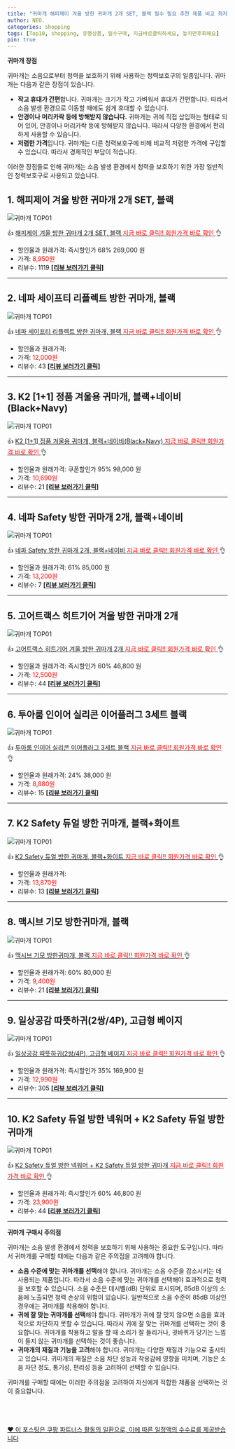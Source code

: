 ```yaml
---
title: "귀마개 해피제이 겨울 방한 귀마개 2개 SET, 블랙 필수 필요 추천 제품 비교 최저 가격 비교 장점 구매 후기 구매평"
author: NEO.
categories: shopping
tags: [Top10, shopping, 유행상품, 필수구매, 지금바로클릭하세요, 놓치면후회해요]
pin: true
---
```

**귀마개 장점**

귀마개는 소음으로부터 청력을 보호하기 위해 사용하는 청력보호구의 일종입니다. 귀마개는 다음과 같은 장점이 있습니다.

* **작고 휴대가 간편**합니다. 귀마개는 크기가 작고 가벼워서 휴대가 간편합니다. 따라서 소음 발생 환경으로 이동할 때에도 쉽게 휴대할 수 있습니다.
* **안경이나 머리카락 등에 방해받지 않습니다.** 귀마개는 귀에 직접 삽입하는 형태로 되어 있어, 안경이나 머리카락 등에 방해받지 않습니다. 따라서 다양한 환경에서 편리하게 사용할 수 있습니다.
* **저렴한 가격**입니다. 귀마개는 다른 청력보호구에 비해 비교적 저렴한 가격에 구입할 수 있습니다. 따라서 경제적인 부담이 적습니다.

이러한 장점들로 인해 귀마개는 소음 발생 환경에서 청력을 보호하기 위한 가장 일반적인 청력보호구로 사용되고 있습니다.

   

## 1. 해피제이 겨울 방한 귀마개 2개 SET, 블랙

![귀마개 TOP01](https://thumbnail9.coupangcdn.com/thumbnails/remote/490x490ex/image/vendor_inventory/9170/374c5bb011851a1b5f0a83eb372283126c263a12a073157f86e39252cafb.jpg)


👍 [해피제이 겨울 방한 귀마개 2개 SET, 블랙 <font color=red> 지금 바로 클릭!! 회원가격 바로 확인 </font> ](https://link.coupang.com/re/AFFSDP?lptag=AF3617701&subid=GithubCoopas&pageKey=7610302552&traceid=V0-153&itemId=20153905492&vendorItemId=87246783236) 👌 


- 할인율과 원래가격: 즉시할인가 68%  269,000   원
- 가격: <span style='color:red'>8,950원</span>
- 리뷰수: 1119  [**[리뷰 보러가기 클릭]**](https://link.coupang.com/re/AFFSDP?lptag=AF3617701&subid=GithubCoopas&pageKey=7610302552&traceid=V0-153&itemId=20153905492&vendorItemId=87246783236)

---


   

## 2. 네파 세이프티 리플렉트 방한 귀마개, 블랙

![귀마개 TOP01](https://thumbnail8.coupangcdn.com/thumbnails/remote/490x490ex/image/retail/images/2022/11/10/17/0/823ab717-dc82-43cc-b752-3ac6682bd8f0.jpg)


👍 [네파 세이프티 리플렉트 방한 귀마개, 블랙 <font color=red> 지금 바로 클릭!! 회원가격 바로 확인 </font> ](https://link.coupang.com/re/AFFSDP?lptag=AF3617701&subid=GithubCoopas&pageKey=6909140359&traceid=V0-153&itemId=16644490241&vendorItemId=83828605074) 👌 


- 할인율과 원래가격: 
- 가격: <span style='color:red'>12,000원</span>
- 리뷰수: 43  [**[리뷰 보러가기 클릭]**](https://link.coupang.com/re/AFFSDP?lptag=AF3617701&subid=GithubCoopas&pageKey=6909140359&traceid=V0-153&itemId=16644490241&vendorItemId=83828605074)

---


   

## 3. K2 [1+1] 정품 겨울용 귀마개, 블랙+네이비(Black+Navy)

![귀마개 TOP01](https://thumbnail10.coupangcdn.com/thumbnails/remote/490x490ex/image/vendor_inventory/c86a/afa6dcd0d06dfd34f8014e5ec78584c07f49470ec7001670267a03280bcb.jpg)


👍 [K2 [1+1] 정품 겨울용 귀마개, 블랙+네이비(Black+Navy) <font color=red> 지금 바로 클릭!! 회원가격 바로 확인 </font> ](https://link.coupang.com/re/AFFSDP?lptag=AF3617701&subid=GithubCoopas&pageKey=144441287&traceid=V0-153&itemId=424810067&vendorItemId=79662239910) 👌 


- 할인율과 원래가격: 쿠폰할인가 95%  98,000   원
- 가격: <span style='color:red'>10,690원</span>
- 리뷰수: 21  [**[리뷰 보러가기 클릭]**](https://link.coupang.com/re/AFFSDP?lptag=AF3617701&subid=GithubCoopas&pageKey=144441287&traceid=V0-153&itemId=424810067&vendorItemId=79662239910)

---


   

## 4. 네파 Safety 방한 귀마개 2개, 블랙+네이비

![귀마개 TOP01](https://thumbnail8.coupangcdn.com/thumbnails/remote/490x490ex/image/vendor_inventory/2bc6/114f6f06c9c53f8f1ebaa29ed2943bce608484da8961458cc4e92706dda3.jpg)


👍 [네파 Safety 방한 귀마개 2개, 블랙+네이비 <font color=red> 지금 바로 클릭!! 회원가격 바로 확인 </font> ](https://link.coupang.com/re/AFFSDP?lptag=AF3617701&subid=GithubCoopas&pageKey=7655991813&traceid=V0-153&itemId=20570070425&vendorItemId=87466519062) 👌 


- 할인율과 원래가격: 61%  85,000   원
- 가격: <span style='color:red'>13,200원</span>
- 리뷰수: 7  [**[리뷰 보러가기 클릭]**](https://link.coupang.com/re/AFFSDP?lptag=AF3617701&subid=GithubCoopas&pageKey=7655991813&traceid=V0-153&itemId=20570070425&vendorItemId=87466519062)

---


   

## 5. 고어트랙스 히트기어 겨울 방한 귀마개 2개

![귀마개 TOP01](https://thumbnail9.coupangcdn.com/thumbnails/remote/490x490ex/image/vendor_inventory/f6d0/31a36c539706ad9d49307193edb1404d5b99fa5ce48baa4ecf780e93ec2b.jpg)


👍 [고어트랙스 히트기어 겨울 방한 귀마개 2개 <font color=red> 지금 바로 클릭!! 회원가격 바로 확인 </font> ](https://link.coupang.com/re/AFFSDP?lptag=AF3617701&subid=GithubCoopas&pageKey=7721998176&traceid=V0-153&itemId=20727076066&vendorItemId=87763382358) 👌 


- 할인율과 원래가격: 즉시할인가 60%  46,800   원
- 가격: <span style='color:red'>12,500원</span>
- 리뷰수: 44  [**[리뷰 보러가기 클릭]**](https://link.coupang.com/re/AFFSDP?lptag=AF3617701&subid=GithubCoopas&pageKey=7721998176&traceid=V0-153&itemId=20727076066&vendorItemId=87763382358)

---


   

## 6. 투아룸 인이어 실리콘 이어플러그 3세트 블랙

![귀마개 TOP01](https://thumbnail9.coupangcdn.com/thumbnails/remote/490x490ex/image/retail/images/918619072247239-0a5a39cb-f085-4cfe-8461-c64b1646b94a.jpg)


👍 [투아룸 인이어 실리콘 이어플러그 3세트 블랙 <font color=red> 지금 바로 클릭!! 회원가격 바로 확인 </font> ](https://link.coupang.com/re/AFFSDP?lptag=AF3617701&subid=GithubCoopas&pageKey=6075322978&traceid=V0-153&itemId=11235285173&vendorItemId=78512577450) 👌 


- 할인율과 원래가격: 24%  38,000   원
- 가격: <span style='color:red'>8,880원</span>
- 리뷰수: 15  [**[리뷰 보러가기 클릭]**](https://link.coupang.com/re/AFFSDP?lptag=AF3617701&subid=GithubCoopas&pageKey=6075322978&traceid=V0-153&itemId=11235285173&vendorItemId=78512577450)

---


   

## 7. K2 Safety 듀얼 방한 귀마개, 블랙+화이트

![귀마개 TOP01](https://thumbnail9.coupangcdn.com/thumbnails/remote/490x490ex/image/vendor_inventory/2c47/c20bdecadda50d75fdfd6ab00a51f3162a03a3d2ee73d2a6c86de36e7fa6.jpg)


👍 [K2 Safety 듀얼 방한 귀마개, 블랙+화이트 <font color=red> 지금 바로 클릭!! 회원가격 바로 확인 </font> ](https://link.coupang.com/re/AFFSDP?lptag=AF3617701&subid=GithubCoopas&pageKey=6802154928&traceid=V0-153&itemId=16059985942&vendorItemId=83263299006) 👌 


- 할인율과 원래가격: 
- 가격: <span style='color:red'>13,870원</span>
- 리뷰수: 13  [**[리뷰 보러가기 클릭]**](https://link.coupang.com/re/AFFSDP?lptag=AF3617701&subid=GithubCoopas&pageKey=6802154928&traceid=V0-153&itemId=16059985942&vendorItemId=83263299006)

---


   

## 8. 맥시브 기모 방한귀마개, 블랙

![귀마개 TOP01](https://thumbnail9.coupangcdn.com/thumbnails/remote/490x490ex/image/retail/images/4348100447168427-96bf93c6-0523-4c8e-85d9-a822880139dd.jpg)


👍 [맥시브 기모 방한귀마개, 블랙 <font color=red> 지금 바로 클릭!! 회원가격 바로 확인 </font> ](https://link.coupang.com/re/AFFSDP?lptag=AF3617701&subid=GithubCoopas&pageKey=2239586082&traceid=V0-153&itemId=3825241939&vendorItemId=71810101956) 👌 


- 할인율과 원래가격: 60%  80,000   원
- 가격: <span style='color:red'>9,400원</span>
- 리뷰수: 21  [**[리뷰 보러가기 클릭]**](https://link.coupang.com/re/AFFSDP?lptag=AF3617701&subid=GithubCoopas&pageKey=2239586082&traceid=V0-153&itemId=3825241939&vendorItemId=71810101956)

---


   

## 9. 일상공감 따뜻하귀(2쌍/4P), 고급형 베이지

![귀마개 TOP01](https://thumbnail8.coupangcdn.com/thumbnails/remote/490x490ex/image/vendor_inventory/ba05/a2257e372c611d25d84e91cdcba54158ae80ab63f61b3e5fc6297b7c56b8.jpg)


👍 [일상공감 따뜻하귀(2쌍/4P), 고급형 베이지 <font color=red> 지금 바로 클릭!! 회원가격 바로 확인 </font> ](https://link.coupang.com/re/AFFSDP?lptag=AF3617701&subid=GithubCoopas&pageKey=6856347753&traceid=V0-153&itemId=16352064337&vendorItemId=83543788416) 👌 


- 할인율과 원래가격: 즉시할인가 35%  169,900   원
- 가격: <span style='color:red'>12,990원</span>
- 리뷰수: 305  [**[리뷰 보러가기 클릭]**](https://link.coupang.com/re/AFFSDP?lptag=AF3617701&subid=GithubCoopas&pageKey=6856347753&traceid=V0-153&itemId=16352064337&vendorItemId=83543788416)

---


   

## 10. K2 Safety 듀얼 방한 넥워머 + K2 Safety 듀얼 방한 귀마개

![귀마개 TOP01](https://thumbnail9.coupangcdn.com/thumbnails/remote/490x490ex/image/vendor_inventory/2428/94df5b532f50be644c9e81f55e5209af4627ad4b39a86a1c65411b714aef.jpg)


👍 [K2 Safety 듀얼 방한 넥워머 + K2 Safety 듀얼 방한 귀마개 <font color=red> 지금 바로 클릭!! 회원가격 바로 확인 </font> ](https://link.coupang.com/re/AFFSDP?lptag=AF3617701&subid=GithubCoopas&pageKey=6812607505&traceid=V0-153&itemId=16120902635&vendorItemId=83317728212) 👌 


- 할인율과 원래가격: 즉시할인가 60%  46,800   원
- 가격: <span style='color:red'>23,900원</span>
- 리뷰수: 44  [**[리뷰 보러가기 클릭]**](https://link.coupang.com/re/AFFSDP?lptag=AF3617701&subid=GithubCoopas&pageKey=6812607505&traceid=V0-153&itemId=16120902635&vendorItemId=83317728212)

---
**귀마개 구매시 주의점**

귀마개는 소음 발생 환경에서 청력을 보호하기 위해 사용하는 중요한 도구입니다. 따라서 귀마개를 구매할 때에는 다음과 같은 주의점을 고려해야 합니다.

* **소음 수준에 맞는 귀마개를 선택**해야 합니다. 귀마개는 소음 수준을 감소시키는 데 사용되는 제품입니다. 따라서 소음 수준에 맞는 귀마개를 선택해야 효과적으로 청력을 보호할 수 있습니다. 소음 수준은 데시벨(dB) 단위로 표시되며, 85dB 이상의 소음에 노출되면 청력 손상의 위험이 있습니다. 일반적으로 소음 수준이 85dB 이상인 경우에는 귀마개를 착용해야 합니다.
* **귀에 잘 맞는 귀마개를 선택**해야 합니다. 귀마개가 귀에 잘 맞지 않으면 소음을 효과적으로 차단하지 못할 수 있습니다. 따라서 귀에 잘 맞는 귀마개를 선택하는 것이 중요합니다. 귀마개를 착용하고 말을 할 때 소리가 잘 들리거나, 귓바퀴가 당기는 느낌이 들지 않는 귀마개를 선택하는 것이 좋습니다.
* **귀마개의 재질과 기능을 고려**해야 합니다. 귀마개는 다양한 재질과 기능으로 출시되고 있습니다. 귀마개의 재질은 소음 차단 성능과 착용감에 영향을 미치며, 기능은 소음 차단 정도, 통기성, 편리성 등을 고려하여 선택할 수 있습니다.

귀마개를 구매할 때에는 이러한 주의점을 고려하여 자신에게 적합한 제품을 선택하는 것이 중요합니다.<br><br><br><br><br> [ ❤  이 포스팅은 쿠팡 파트너스 활동의 일환으로, 이에 따른 일정액의 수수료를 제공받습니다](https://link.coupang.com/a/bcEFyh)